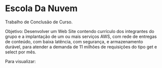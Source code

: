 # Escola Da Nuvem
Trabalho de Conclusão de Curso.

Objetivo: Desenvolver um Web Site contendo currículo dos integrantes do grupo e a implantação de um ou mais serviços AWS, com rede de entregas de conteúdo, com baixa latência, com segurança, e armazenamento durável, para atender a demanda de 11 milhões de requisições do tipo get e select por mês.

Para visualizar: 
